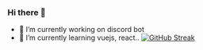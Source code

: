 ### Hi there 👋

- 🔭 I’m currently working on discord bot
- 🌱 I’m currently learning vuejs, react..
[![GitHub Streak](https://streak-stats.demolab.com?user=justxerath&theme=dark&border_radius=3.9&mode=weekly&card_width=500)](https://git.io/streak-stats)

<!--
**justxerath/justxerath** is a ✨ _special_ ✨ repository because its `README.md` (this file) appears on your GitHub profile.
